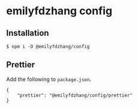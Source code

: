 # emilyfdzhang config

## Installation

```
$ npm i -D @emilyfdzhang/config
```

## Prettier

Add the following to `package.json`.

```
{
    "prettier": "@emilyfdzhang/config/prettier"
}
```
